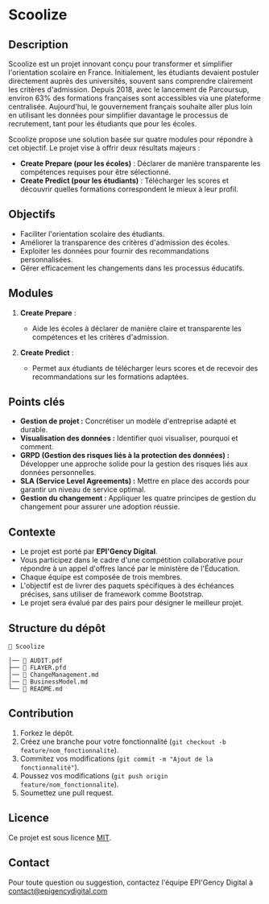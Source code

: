 # Scoolize

## Description

Scoolize est un projet innovant conçu pour transformer et simplifier l'orientation scolaire en France. Initialement, les étudiants devaient postuler directement auprès des universités, souvent sans comprendre clairement les critères d'admission. Depuis 2018, avec le lancement de Parcoursup, environ 63% des formations françaises sont accessibles via une plateforme centralisée. Aujourd'hui, le gouvernement français souhaite aller plus loin en utilisant les données pour simplifier davantage le processus de recrutement, tant pour les étudiants que pour les écoles.

Scoolize propose une solution basée sur quatre modules pour répondre à cet objectif. Le projet vise à offrir deux résultats majeurs :

- **Create Prepare (pour les écoles)** : Déclarer de manière transparente les compétences requises pour être sélectionné.
- **Create Predict (pour les étudiants)** : Télécharger les scores et découvrir quelles formations correspondent le mieux à leur profil.

## Objectifs

- Faciliter l'orientation scolaire des étudiants.
- Améliorer la transparence des critères d'admission des écoles.
- Exploiter les données pour fournir des recommandations personnalisées.
- Gérer efficacement les changements dans les processus éducatifs.

## Modules

1. **Create Prepare** :
   - Aide les écoles à déclarer de manière claire et transparente les compétences et les critères d'admission.
   
2. **Create Predict** :
   - Permet aux étudiants de télécharger leurs scores et de recevoir des recommandations sur les formations adaptées.

## Points clés

- **Gestion de projet :** Concrétiser un modèle d'entreprise adapté et durable.
- **Visualisation des données :** Identifier quoi visualiser, pourquoi et comment.
- **GRPD (Gestion des risques liés à la protection des données) :** Développer une approche solide pour la gestion des risques liés aux données personnelles.
- **SLA (Service Level Agreements) :** Mettre en place des accords pour garantir un niveau de service optimal.
- **Gestion du changement :** Appliquer les quatre principes de gestion du changement pour assurer une adoption réussie.

## Contexte

- Le projet est porté par **EPI'Gency Digital**.
- Vous participez dans le cadre d'une compétition collaborative pour répondre à un appel d'offres lancé par le ministère de l'Éducation.
- Chaque équipe est composée de trois membres.
- L'objectif est de livrer des paquets spécifiques à des échéances précises, sans utiliser de framework comme Bootstrap.
- Le projet sera évalué par des pairs pour désigner le meilleur projet.


## Structure du dépôt

```
📂 Scoolize

│── 📄 AUDIT.pdf
├── 📄 FLAYER.pfd
│── 📄 ChangeManagement.md
│── 📄 BusinessModel.md
└── 📄 README.md
```

## Contribution

1. Forkez le dépôt.
2. Créez une branche pour votre fonctionnalité (`git checkout -b feature/nom_fonctionnalite`).
3. Commitez vos modifications (`git commit -m "Ajout de la fonctionnalité"`).
4. Poussez vos modifications (`git push origin feature/nom_fonctionnalite`).
5. Soumettez une pull request.

## Licence

Ce projet est sous licence [MIT](LICENSE).

## Contact

Pour toute question ou suggestion, contactez l'équipe EPI'Gency Digital à [contact@epigencydigital.com](mehmet.alkaya@epitech.digital)
